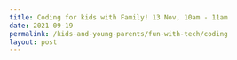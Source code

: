 ```yaml
---
title: Coding for kids with Family! 13 Nov, 10am - 11am
date: 2021-09-19
permalink: /kids-and-young-parents/fun-with-tech/coding
layout: post
---
```

